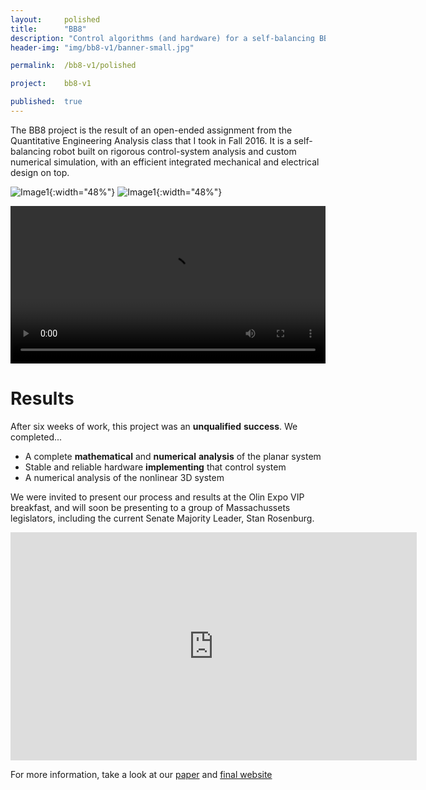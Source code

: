 ```yaml
---
layout: 	polished
title: 		"BB8"
description: "Control algorithms (and hardware) for a self-balancing BB8 robot"
header-img: "img/bb8-v1/banner-small.jpg"

permalink: 	/bb8-v1/polished

project:	bb8-v1

published:	true
---
```


The BB8 project is the result of an open-ended assignment from the Quantitative Engineering Analysis class that I took in Fall 2016. 
It is a self-balancing robot built on rigorous control-system analysis and custom numerical simulation, with an efficient integrated mechanical and electrical design on top.

![Image1]({{site.baseurl}}/img/bb8-v1/themath-verysmall.png){:width="48%"} 
![Image1]({{site.baseurl}}/img/bb8-v1/finalBot-small.jpg){:width="48%"}

<video autoplay loop width="100%" src="{{site.baseurl}}/img/bb8-v1/BB8-animate-2d.mp4"></video>

# Results
After six weeks of work, this project was an **unqualified** **success**. We completed...
- A complete **mathematical** and **numerical** **analysis** of the planar system
- Stable and reliable hardware **implementing** that control system
- A numerical analysis of the nonlinear 3D system

We were invited to present our process and results at the Olin Expo VIP breakfast, and will soon be presenting to a group of Massachussets legislators, including the current Senate Majority Leader, Stan Rosenburg.

<div width="100%" style="text-align: center;">
	<iframe width="650" height="365" 
		src="https://www.youtube.com/embed/0EyjS594ttE" frameborder="0" allowfullscreen></iframe>
</div>

For more information, take a look at our [paper](https://drive.google.com/file/d/0B9JRugrVx0YyUnBvb0t3VlFuN0U/view) and [final website](https://sites.google.com/view/qea-final-bb8/home)